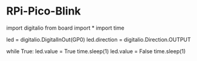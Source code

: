 # RPi-Pico-Blink
import digitalio
from board import *
import time

led = digitalio.DigitalInOut(GP0)
led.direction = digitalio.Direction.OUTPUT

while True:
    led.value = True
    time.sleep(1)
    led.value = False
    time.sleep(1)

